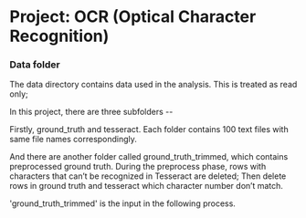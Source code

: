 # Project: OCR (Optical Character Recognition) 

### Data folder

The data directory contains data used in the analysis. This is treated as read only; 

In this project, there are three subfolders -- 

Firstly, ground_truth and tesseract. Each folder contains 100 text files with same file names correspondingly.

And there are another folder called ground_truth_trimmed, which contains preprocessed ground truth. During the preprocess phase, rows with characters that can’t be recognized in Tesseract are deleted; Then delete rows in ground truth and tesseract which character number don’t match.

'ground_truth_trimmed' is the input in the following process.

